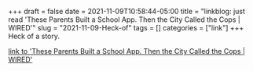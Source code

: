 +++draft = falsedate = 2021-11-09T10:58:44-05:00title = "linkblog: just read 'These Parents Built a School App. Then the City Called the Cops | WIRED'"slug = "2021-11-09-Heck-of"tags = []categories = ["link"]+++Heck of a story. [link to 'These Parents Built a School App. Then the City Called the Cops | WIRED'](https://www.wired.com/story/sweden-stockholm-school-app-open-source/)
